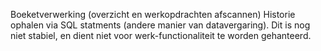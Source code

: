 Boeketverwerking (overzicht en werkopdrachten afscannen) Historie ophalen via SQL statments (andere manier van datavergaring). Dit is nog niet stabiel, en dient niet voor werk-functionaliteit te worden gehanteerd.